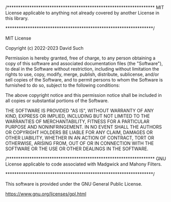 /******************************************************************
   MIT License applicable to anything not already covered by
   another License in this library.
   
 ******************************************************************/

MIT License

Copyright (c) 2022-2023 David Such

Permission is hereby granted, free of charge, to any person obtaining a copy of this software and associated documentation files (the "Software"), to deal in the Software without restriction, including without limitation the rights to use, copy, modify, merge, publish, distribute, sublicense, and/or sell copies of the Software, and to permit persons to whom the Software is furnished to do so, subject to the following conditions:

The above copyright notice and this permission notice shall be included in all copies or substantial portions of the Software.

THE SOFTWARE IS PROVIDED "AS IS", WITHOUT WARRANTY OF ANY KIND, EXPRESS OR IMPLIED, INCLUDING BUT NOT LIMITED TO THE WARRANTIES OF MERCHANTABILITY, FITNESS FOR A PARTICULAR PURPOSE AND NONINFRINGEMENT. IN NO EVENT SHALL THE AUTHORS OR COPYRIGHT HOLDERS BE LIABLE FOR ANY CLAIM, DAMAGES OR OTHER LIABILITY, WHETHER IN AN ACTION OF CONTRACT, TORT OR OTHERWISE, ARISING FROM, OUT OF OR IN CONNECTION WITH THE SOFTWARE OR THE USE OR OTHER DEALINGS IN THE SOFTWARE.

/******************************************************************
   GNU License applicable to code associated with Madgwick and
   Mahony Filters.
   
 ******************************************************************/

This software is provided under the GNU General Public License.

https://www.gnu.org/licenses/gpl.html
